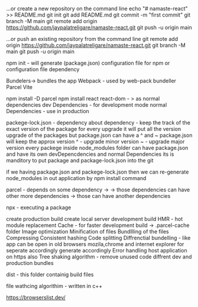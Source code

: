 …or create a new repository on the command line
echo "# namaste-react" >> README.md
git init
git add README.md
git commit -m "first commit"
git branch -M main
git remote add origin https://github.com/jaypalatreligare/namaste-react.git
git push -u origin main


…or push an existing repository from the command line
git remote add origin https://github.com/jaypalatreligare/namaste-react.git
git branch -M main
git push -u origin main

npm init - will generate (package.json) configuration file for npm  or  configuration file dependency

Bundelers-> bundles the app
Webpack - used by web-pack bundeller
Parcel
Vite 

npm install -D parcel 
npm install react react-dom - > as normal dependencies
dev Dependencies - for development mode
normal Dependencies - use in production

packege-lock.json - dependency about dependency - keep the track of the exact version of the package
for every upgrade it will put all the version upgrade of the packages but package.json can have a ^ and ~
package.json will keep the approx version 
^ - upgrade minor version
~ - upgrade major version
every packege inside node_modules folder can have package.json
and have its own devDepencdencies and normal Dependencies
its is manditory to put package and package-lock.json into the git

if we having package.json and packege-lock.json then we can re-generate node_modules in out application by 
npm install command



parcel - 
depends on some dependency -> 
                -> those dependencies can have other more dependencies 
                                                          -> those can have another dependencies

npx - executing a package

create production build
create local server
development build
HMR - hot module replacement
Cache - for faster development build -> .parcel-cache folder
Image optimization
Minification of files
Bundllling of the files
Compressing
Consistent hashing 
Code splitting
Diffrenctial bundelling - like app can be open in old browsers mozila,chrome and internet explorer for seperate accordingly generate accordingly
Error handling
host application on https also
Tree shaking algorithm -  remove unused code 
diffrent dev and production bundles

dist - this folder containig build files


file wathcing algorithim - written in c++

https://browserslist.dev/
